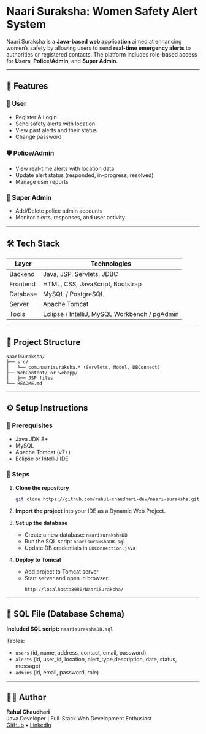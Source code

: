 # Naari Suraksha: Women Safety Alert System  

Naari Suraksha is a **Java-based web application** aimed at enhancing women’s safety by allowing users to send **real-time emergency alerts** to authorities or registered contacts. The platform includes role-based access for **Users**, **Police/Admin**, and **Super Admin**.  

---

## 📌 Features  

### 👩 User  
- Register & Login  
- Send safety alerts with location  
- View past alerts and their status  
- Change password  

### 🛡️ Police/Admin  
- View real-time alerts with location data  
- Update alert status (responded, in-progress, resolved)  
- Manage user reports  

### 🏢 Super Admin  
- Add/Delete police admin accounts  
- Monitor alerts, responses, and user activity  

---

## 🛠️ Tech Stack  

| Layer     | Technologies |  
|-----------|--------------|  
| Backend   | Java, JSP, Servlets, JDBC |  
| Frontend  | HTML, CSS, JavaScript, Bootstrap |  
| Database  | MySQL / PostgreSQL |  
| Server    | Apache Tomcat |  
| Tools     | Eclipse / IntelliJ, MySQL Workbench / pgAdmin |  

---

## 📁 Project Structure  

```
NaariSuraksha/
├── src/
│   └── com.naarisuraksha.* (Servlets, Model, DBConnect)
├── WebContent/ or webapp/
│   ├── JSP files
└── README.md
```

---

## ⚙️ Setup Instructions  

### 🔧 Prerequisites  
- Java JDK 8+  
- MySQL  
- Apache Tomcat (v7+)  
- Eclipse or IntelliJ IDE  

### 🧪 Steps  

1. **Clone the repository**  
   ```bash
   git clone https://github.com/rahul-chaudhari-dev/naari-suraksha.git
   ```

2. **Import the project** into your IDE as a Dynamic Web Project.  

3. **Set up the database**  
   - Create a new database: `naarisurakshaDB`  
   - Run the SQL script `naarisurakshaDB.sql`  
   - Update DB credentials in `DBConnection.java`  

4. **Deploy to Tomcat**  
   - Add project to Tomcat server  
   - Start server and open in browser:  
     ```
     http://localhost:8080/NaariSuraksha/
     ```

---

## 📂 SQL File (Database Schema)  

**Included SQL script:** `naarisurakshaDB.sql`  

Tables:  
- `users` (id, name, address, contact, email, password)  
- `alerts` (id, user_id, location, alert_type,description, date, status, message)  
- `admins` (id, email, password, role)  

---

## 👩‍💻 Author  

**Rahul Chaudhari**  
Java Developer | Full-Stack Web Development Enthusiast  
[GitHub](https://github.com/rahul-chaudhari-dev) • [LinkedIn](https://www.linkedin.com/in/rahul-chaudhari-496b22369)  
